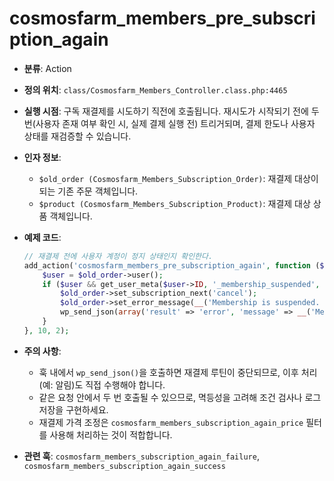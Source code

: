 ﻿# cosmosfarm_members_pre_subscription_again

- **분류**: Action
- **정의 위치**: `class/Cosmosfarm_Members_Controller.class.php:4465`
- **실행 시점**: 구독 재결제를 시도하기 직전에 호출됩니다. 재시도가 시작되기 전에 두 번(사용자 존재 여부 확인 시, 실제 결제 실행 전) 트리거되며, 결제 한도나 사용자 상태를 재검증할 수 있습니다.
- **인자 정보**:
  - `$old_order (Cosmosfarm_Members_Subscription_Order)`: 재결제 대상이 되는 기존 주문 객체입니다.
  - `$product (Cosmosfarm_Members_Subscription_Product)`: 재결제 대상 상품 객체입니다.
- **예제 코드**:

  ```php
  // 재결제 전에 사용자 계정이 정지 상태인지 확인한다.
  add_action('cosmosfarm_members_pre_subscription_again', function ($old_order, $product) {
      $user = $old_order->user();
      if ($user && get_user_meta($user->ID, '_membership_suspended', true)) {
          $old_order->set_subscription_next('cancel');
          $old_order->set_error_message(__('Membership is suspended. Billing skipped.', 'textdomain'));
          wp_send_json(array('result' => 'error', 'message' => __('Membership suspended', 'textdomain')));
      }
  }, 10, 2);
  ```
- **주의 사항**:
  - 훅 내에서 `wp_send_json()`을 호출하면 재결제 루틴이 중단되므로, 이후 처리(예: 알림)도 직접 수행해야 합니다.
  - 같은 요청 안에서 두 번 호출될 수 있으므로, 멱등성을 고려해 조건 검사나 로그 저장을 구현하세요.
  - 재결제 가격 조정은 `cosmosfarm_members_subscription_again_price` 필터를 사용해 처리하는 것이 적합합니다.
- **관련 훅**: `cosmosfarm_members_subscription_again_failure`, `cosmosfarm_members_subscription_again_success`
